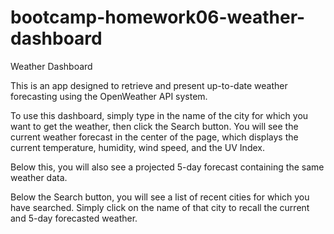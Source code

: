# bootcamp-homework06-weather-dashboard
Weather Dashboard

This is an app designed to retrieve and present up-to-date weather forecasting using the OpenWeather API system.

To use this dashboard, simply type in the name of the city for which you want to get the weather, then click the Search button. You will see the current weather forecast in the center of the page, which displays the current temperature, humidity, wind speed, and the UV Index.

Below this, you will also see a projected 5-day forecast containing the same weather data.

Below the Search button, you will see a list of recent cities for which you have searched. Simply click on the name of that city to recall the current and 5-day forecasted weather.